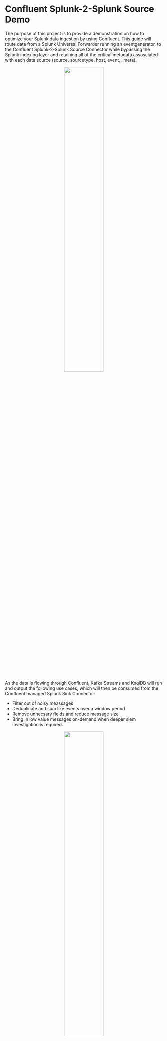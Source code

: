 # Confluent Splunk-2-Splunk Source Demo

The purpose of this project is to provide a demonstration on how to optimize your Splunk data ingestion by using Confluent. This guide will route data from a Splunk Universal Forwarder running an eventgenerator, to the Confluent Splunk-2-Splunk Source Connector while bypassing the Splunk indexing layer and retaining all of the critical metadata assosciated with each data source (source, sourcetype, host, event, _meta). 

<p align="center">
   <img src="images/siem_optimization.png" width="50%" height="50%">
</p>

As the data is flowing through Confluent, Kafka Streams and KsqlDB will run and output the following use cases, which will then be consumed from the Confluent managed Splunk Sink Connector:
- Filter out of noisy meassages
- Deduplicate and sum like events over a window period
- Remove unnecsary fields and reduce message size
- Bring in low value messages on-demand when deeper siem investigation is required. 

<p align="center">
   <img src="images/ksql_branches.png" width="50%" height="50%">
</p>

The Confluent managed Splunk Sink Connector uses the Splunk HTTP Event Collector (HEC) as and endpoint to push the data to. Here is a visual representation of the end-to-end flow.

To handle unstructured data the Sigma stream processor (https://github.com/confluentinc/kafka-sigma) application is used which enables a RegEx function through a web UI. This allows you to enter your RegEx'es to create key/value pairs out of named capture groups, matching to a splunk sourcetype. Here is a screenshot of the web UI.

<p align="center">
   <img src="images/Sigma_RegEx.png" width="50%" height="50%">
</p>

For more ksqldb Cyber Security or SIEM use cases inclduing: enriching data streams, Matching host names in a watchlist or to analyse syslogs events, refer to this CP-SIEM demo to learn more https://github.com/berthayes/cp-siem

To get started, and if you are following allong on a local development environment, preferably on a linux os, you will need git cli, docker and docker-compose (if you haven't already). Also if possible, ensure you have reserved 8GB of ram to Docker as minium to run the instances.

This demo is using the cisco:asa sample logs from the Splunk Boss of the SOC (BOTS) Version 3 Dataset (https://github.com/splunk/botsv3), and will replay random events with a event generator to a Splunk Universal Forwarder.


## Running on localhost
```
1. git clone https://github.com/JohnnyMirza/confluent_splunk_demo.git
2. cd confluent_splunk_demo 
3. docker-compose up -d
```
Wait about 5 minutes or so for everything to start up, then point your web browser to http://localhost:9021 for Confluent Control Center and http://localhost:8080 for the Sigma Rule UI.

## Running on an external host
To run this environment on a system that is not your laptop/workstation, edit the docker-compose.yml file.

Look for this line:
```
CONTROL_CENTER_KSQL_KSQLDB1_ADVERTISED_URL: "http://localhost:8088"
```
And change it to something like this:
```
CONTROL_CENTER_KSQL_KSQLDB1_ADVERTISED_URL: "http://yourhost.yourdomain.com:8088"
```
Then start up docker as above with:
```
docker-compose up -d
```
Wait about 5 minutes or so for everything to start up, then point your web browser to http://yourhost.yourdomain.com:9021 for Confluent Control Center and http://yourhost.yourdomain.com::8080 for the Sigma Rule UI.

## Demo Script
### Lets Examine the data streamin in.

- As mentioned above, the cisco:asa logs are used for the demo
- Go to localhost:9021 (or remote host URL)
- Click on the Cluster->Topics->splunk-s2s-events
- Observe the messages spooling, and the click the pause button and switch to card view
- Look a specific record by expanding and then scroll through the fields
- Notice the Splunk metadata fields (source, sourcetype, host, event, _meta)

### Lets examine and publish a sigma RegEx rule
- Go to localhost:8080 for the Sigma RegEx Rule UI and click on the RegEx tab
- Create the new RegEx rule for cisco:asa with the following example (refer to image above if needed)
  - ```
    sourcetype = cisco:asa
    Regular Expression = ^(?<timestamp>\w{3}\s\d{2}\s\d{2}:\d{2}:\d{2})\s(?<hostname>[^\s]+)\s\%ASA-\d-(?<messageID>[^:]+):\s(?<action>[^\s]+)\s(?<protocol>[^\s]+)\ssrc\sinside:(?<src>[0-9\.]+)\/(?<srcport>[0-9]+)\sdst\soutside:(?<dest>[0-9\.]+)\/(?<destport>[0-9]+)
    Output Topic = firewalls
    Add the Custom Fields
    --location = edge
    --sourcetype = cisco:asa
    --index = main
    ```
- The above RegEx will filter on the sourcetype=cisco:asa value from the splunk-s2s-events topic and then apply the RegEx string to the event field (which is the raw message). The RegEx will create the named capture groups as key/value pairs in the firewalls topic. For example: timestamp, hostname, messageID will be extracted as the key, and the RegEx in the group will be its value.
- Navitage back to localhost:9021->Cluster-Topics
- You should now notice a new topic called firewalls
- Exam the data in firewalls topic and you should see the above mentioned keys and values
- (If there is no firewalls topic, see troubleshooting below. Need to restart the kstreams apps)

### Query the Data with KsqlDB
- From Control Center, navigate to KsqlDB and go to the editor
- Create a new Splunk Stream from the splunk-s2s-events topic
  - ```
    CREATE STREAM SPLUNK (
    `event` VARCHAR,
    `time` BIGINT,
    `host` VARCHAR,
    `source` VARCHAR,
    `sourcetype` VARCHAR,
    `index` VARCHAR
    ) WITH (
    KAFKA_TOPIC='splunk-s2s-events', VALUE_FORMAT='JSON');
    ```
- Lets also filter out all of the Splunk internal logs, and only focus on the cisco:asa sourcetype
  - ``` 
    CREATE STREAM CISCO_ASA as SELECT
    `event`,
    `source`,
    `sourcetype`,
    `index`  FROM SPLUNK
    where `sourcetype` = 'cisco:asa'
    EMIT CHANGES;
    ```
- Navigate to Flow and exam the data in the CISCO_ASA stream. This is all of the raw cisco asa logs and can be consumed by a s3 or elastic search sink connector to redistibute the data. Refer to this link for an example https://github.com/JohnnyMirza/splunk_forward_to_kafka
- The noisy event we are filtering is messageID %ASA-4-106023, use KsqlDb to filter out the event
-  ```
   CREATE STREAM CISCO_ASA_FILTER_106023 WITH (KAFKA_TOPIC='CISCO_ASA_FILTER_106023', PARTITIONS=1, REPLICAS=1) AS SELECT
   SPLUNK.`event` `event`,
   SPLUNK.`source` `source`,
   SPLUNK.`sourcetype` `sourcetype`,
   SPLUNK.`index` `index`
   FROM SPLUNK SPLUNK
   WHERE ((SPLUNK.`sourcetype` = 'cisco:asa') AND (NOT (SPLUNK.`event` LIKE '%ASA-4-106023%')))
   EMIT CHANGES;
   ```
- The new filtered stream 'CISCO_ASA_FILTER_106023' will sink the reduced logs to the Splunk instance using HEC
- Next create a new Stream for the Firewalls data (the events that were extracted with the Sigma RegEx application)
  - ```
    CREATE STREAM FIREWALLS (
    `src` VARCHAR,
    `messageID` BIGINT,
    `index` VARCHAR,
    `dest` VARCHAR,
    `hostname` VARCHAR,
    `protocol` VARCHAR,
    `action` VARCHAR,
    `srcport` BIGINT,
    `sourcetype` VARCHAR,
    `destport` BIGINT,
    `location` VARCHAR,
    `timestamp` VARCHAR
    ) WITH (
    KAFKA_TOPIC='firewalls', value_format='JSON'
    );
    ```
### Create a window aggregation table to dedupe events by Group
  - ``` 
    CREATE TABLE AGGREGATOR WITH (KAFKA_TOPIC='AGGREGATOR', KEY_FORMAT='JSON', PARTITIONS=1, REPLICAS=1) AS SELECT
    `hostname`,
    `messageID`,
    `action`,
    `src`,
    `dest`,
    `destport`,
    `sourcetype`,
    as_value(`hostname`) as hostname,
    as_value(`messageID`) as messageID,
    as_value(`action`) as action,
    as_value(`src`) as src,
    as_value(`dest`) as dest,
    as_value(`destport`) as dest_port,
    as_value(`sourcetype`) as sourcetype,
    TIMESTAMPTOSTRING(WINDOWSTART, 'yyyy-MM-dd HH:mm:ss', 'UTC') TIMESTAMP,
    60 DURATION,
    COUNT(*) COUNTS
    FROM FIREWALLS FIREWALLS
    WINDOW TUMBLING ( SIZE 60 SECONDS ) 
    GROUP BY `sourcetype`, `action`, `hostname`, `messageID`, `src`, `dest`, `destport`
    EMIT CHANGES;
    ```
### Now let's focus on Palo Alto pan:traffic messages. 
  - ``` 
      CREATE STREAM PAN_TRAFFIC WITH (KAFKA_TOPIC='PAN_TRAFFIC', PARTITIONS=1, REPLICAS=1) as SELECT
        `event`,
        `source`,
        `sourcetype`,
        `index`  
      FROM SPLUNK
      where ((`sourcetype` = 'pan:traffic') AND (`event` LIKE '%TRAFFIC%'))
      EMIT CHANGES;
    ```
### Based on the Palo Alto Log Subtype, let's split the stream into "TRAFFIC" and "THREAT" branches
  - ``` 
      CREATE STREAM PAN_THREAT WITH (KAFKA_TOPIC='PAN_THREAT', PARTITIONS=1, REPLICAS=1) AS SELECT
        `event`,
        `source`,
        `sourcetype`,
        `index`
      FROM SPLUNK
      WHERE ((`sourcetype` = 'pan:traffic') AND (`event` LIKE '%THREAT%'))
      EMIT CHANGES;
    ```
### Visualise the data in Splunk
  - Login to the splunk instance, if running locally: http://localhost:8000/en-GB/app/search/search (admin/Password1)
  - In the search bar run ``` index=* ```
  - The events will appear below the search bar
  - Click on sourcetype and you should see two values: 'cisco:asa' and 'httpevent'
    - The 'cisco:asa' sourcetype is the filtered 'CISCO_ASA_FILTER_106023' stream
    - The 'httpevent' is the AGGREGATOR topic
  - Run the below Splunk search query to compare and visualise the filtered and Aggregator events
    - ```
      index=* sourcetype=httpevent
      | bin span=5m _time
      | stats sum(COUNTS) as raw_events count(_raw) as filtered_events by _time, SOURCETYPE, HOSTNAME, MESSAGEID, , ACTION, SRC,     DEST, DEST_PORT, DURATION
      | eval savings=round(((raw_events-filtered_events)/raw_events) * 100,2) . "%" 
      | sort -savings 
      ```
   - Here is a example of the data reducution from the AGGREGATOR topic in Splunk. Note this is event generated data and might not reflect a production environments
<p align="center">
<img src="images/splunk_savings.png" width="80%" height="80%">
</p> 

### In the 'pan:traffic" sourcetype, only the Log Subtype "THREAT" shows up.  It is only stored in Confluent right now.  


### Let's bring the Log Subtype "Traffic" into Splunk on-demand.  Back in Confluent, the connector is already configured but paused.  Let's start it.


### Now, the Log Subtype "TRAFFIC" messages shows up in Splunk. 


   - Similary, If you only want to bring the low values messages of a specific day (e.g. the day when a security incident occurs), you can easily extend the configuration to create a branch by filtering the 'pan:traffic' messages for the desiered day.

### Thanks To
- *Phil Wild (https://github.com/pwildconfluentio) for helping this put together.*
- *Michael Peacock (https://github.com/michaelpeacock) who created the Sigma RegEx App*

### TroubleShooting:
- If the 'firewall's topic above does not apear after the regex, try and restart the Sigma RegEx app
   ```
   docker restart cyber-sigma-regex-ui
   docker restart cyber-sigma-streams
   ```
- If there are no events after running the KsqlDB queries, ensure all of the fields are correct, and that you have added the custom fields in the Sigma RegEx
- The following docker images will be configured as part of this demo:   
   ```
   Name
   ----------------
   broker
   control-center
   cyber-sigma-RegEx-ui
   cyber-sigma-streams
   kafka-connect
   ksqldb
   schema-registry
   splunk_eventgen
   splunk_search
   splunk_uf1
   zookeeper
   ```
  
